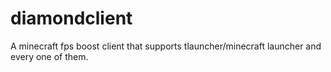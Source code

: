# diamondclient
A minecraft fps boost client that supports tlauncher/minecraft launcher and every one of them.
